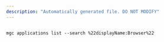 ```yaml
---
description: "Automatically generated file. DO NOT MODIFY"
---
```


```cli

mgc applications list --search %22displayName:Browser%22

```